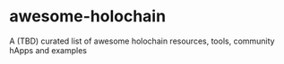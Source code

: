 # awesome-holochain
A (TBD) curated list of awesome holochain resources, tools, community hApps and examples
